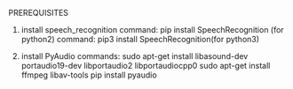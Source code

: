 PREREQUISITES


1. install  speech_recognition
command: pip install SpeechRecognition (for python2)
command: pip3 install SpeechRecognition(for python3)


2. install PyAudio
commands:
sudo apt-get install libasound-dev portaudio19-dev libportaudio2 libportaudiocpp0
sudo apt-get install ffmpeg libav-tools
pip install pyaudio
